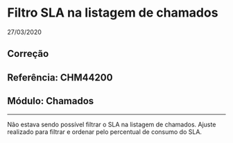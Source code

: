# Filtro SLA na listagem de chamados
27/03/2020
## Correção
## Referência: CHM44200
## Módulo: Chamados
***

Não estava sendo possível filtrar o SLA na listagem de chamados. Ajuste realizado para filtrar e ordenar pelo percentual de consumo do SLA.